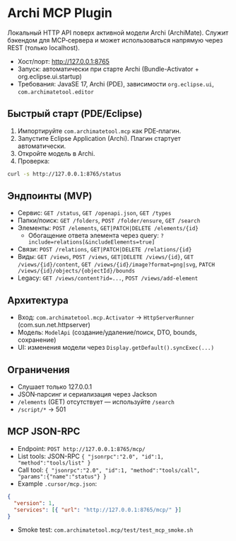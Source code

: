 # Archi MCP Plugin

Локальный HTTP API поверх активной модели Archi (ArchiMate). Служит бэкендом для MCP‑сервера и может использоваться напрямую через REST (только localhost).

- Хост/порт: http://127.0.0.1:8765
- Запуск: автоматически при старте Archi (Bundle-Activator + org.eclipse.ui.startup)
- Требования: JavaSE 17, Archi (PDE), зависимости `org.eclipse.ui`, `com.archimatetool.editor`

## Быстрый старт (PDE/Eclipse)
1) Импортируйте `com.archimatetool.mcp` как PDE‑плагин.
2) Запустите Eclipse Application (Archi). Плагин стартует автоматически.
3) Откройте модель в Archi.
4) Проверка:
```bash
curl -s http://127.0.0.1:8765/status
```

## Эндпоинты (MVP)
- Сервис: `GET /status`, `GET /openapi.json`, `GET /types`
- Папки/поиск: `GET /folders`, `POST /folder/ensure`, `GET /search`
- Элементы: `POST /elements`, `GET|PATCH|DELETE /elements/{id}`
  - Обогащение ответа элемента через query: `?include=relations[&includeElements=true]`
- Связи: `POST /relations`, `GET|PATCH|DELETE /relations/{id}`
- Виды: `GET /views`, `POST /views`, `GET|DELETE /views/{id}`, `GET /views/{id}/content`,
  `GET /views/{id}/image?format=png|svg`, `PATCH /views/{id}/objects/{objectId}/bounds`
- Legacy: `GET /views/content?id=...`, `POST /views/add-element`

## Архитектура
- Вход: `com.archimatetool.mcp.Activator` → `HttpServerRunner` (com.sun.net.httpserver)
- Модель: `ModelApi` (создание/удаление/поиск, DTO, bounds, сохранение)
- UI: изменения модели через `Display.getDefault().syncExec(...)`

## Ограничения
- Слушает только 127.0.0.1
- JSON‑парсинг и сериализация через Jackson
- `/elements` (GET) отсутствует — используйте `/search`
- `/script/*` → 501

## MCP JSON-RPC
- Endpoint: `POST http://127.0.0.1:8765/mcp/`
- List tools: JSON-RPC `{ "jsonrpc":"2.0", "id":1, "method":"tools/list" }`
- Call tool: `{ "jsonrpc":"2.0", "id":1, "method":"tools/call", "params":{"name":"status"} }`
- Example `.cursor/mcp.json`:
```json
{
  "version": 1,
  "services": [{ "url": "http://127.0.0.1:8765/mcp/" }]
}
```
- Smoke test: `com.archimatetool.mcp/test/test_mcp_smoke.sh`
